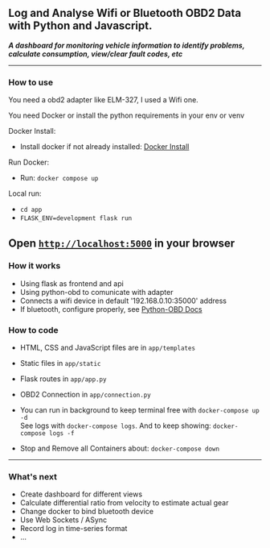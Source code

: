 Log and Analyse Wifi or Bluetooth OBD2 Data with Python and Javascript.
---

***A dashboard for monitoring vehicle information to identify problems, calculate consumption, view/clear fault codes, etc***

---

### How to use  

You need a obd2 adapter like ELM-327, I used a Wifi one.  

You need Docker or install the python requirements in your env or venv  

Docker Install:   
- Install docker if not already installed: [Docker Install](https://docs.docker.com/engine/install/)  
   
Run Docker:   
- Run: `docker compose up`  

Local run:  
- `cd app`  
- `FLASK_ENV=development flask run`  


Open [`http://localhost:5000`](http://127.0.0.1:5000) in your browser    
-----


### How it works  
- Using flask as frontend and api
- Using python-obd to comunicate with adapter
- Connects a wifi device in default '192.168.0.10:35000' address  
- If bluetooth, configure properly, see [Python-OBD Docs](https://python-obd.readthedocs.io/en/latest/Connections/)  


### How to code  

- HTML, CSS and JavaScript files are in `app/templates`  

- Static files in `app/static`  

- Flask routes in `app/app.py`  

- OBD2 Connection in `app/connection.py`  

- You can run in background to keep terminal free with `docker-compose up -d`  
See logs with `docker-compose logs`. And to keep showing: `docker-compose logs -f`  
  
- Stop and Remove all Containers about: `docker-compose down`  


---  

### What's next  

- Create dashboard for different views
- Calculate differential ratio from velocity to estimate actual gear
- Change docker to bind bluetooth device
- Use Web Sockets / ASync
- Record log in time-series format
- ...
